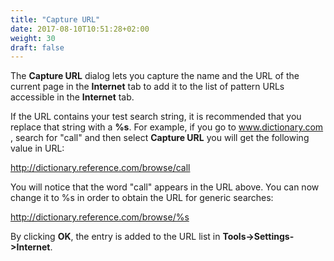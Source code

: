 ```yaml
---
title: "Capture URL"
date: 2017-08-10T10:51:28+02:00
weight: 30
draft: false
---
```


The **Capture URL** dialog lets you capture the name and the URL of the current page in the **Internet**
tab to add it to the list of pattern URLs accessible in the **Internet** tab.

If the URL contains your test search string, it is recommended that you replace that string with a **%s**. 
For example, if you go to www.dictionary.com , search for "call" and then select **Capture URL** you will get
the following value in URL:

http://dictionary.reference.com/browse/call

You will notice that the word "call" appears in the URL above. You can now change it to %s in order to obtain 
the URL for generic searches:

http://dictionary.reference.com/browse/%s

By clicking **OK**, the entry is added to the URL list in **Tools->Settings->Internet**.
